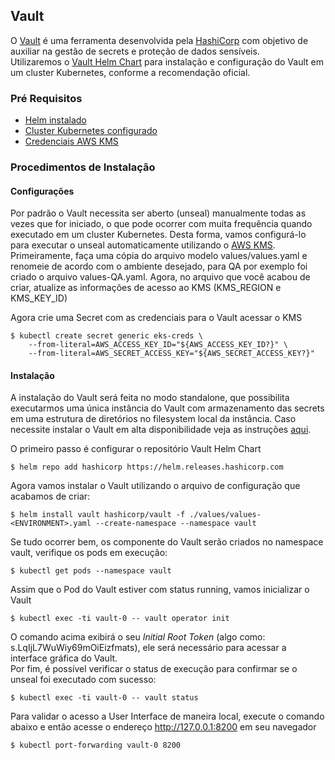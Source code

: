 ## Vault

O [Vault](https://www.vaultproject.io/) é uma ferramenta desenvolvida pela [HashiCorp](https://www.hashicorp.com/) com objetivo de auxiliar na gestão de secrets e proteção de dados sensíveis.    
Utilizaremos o [Vault Helm Chart](https://github.com/hashicorp/vault-helm) para instalação e configuração do Vault em um cluster Kubernetes, conforme a recomendação oficial.   

### Pré Requisitos
- [Helm instalado](https://helm.sh/docs/intro/install/)
- [Cluster Kubernetes configurado](https://docs.aws.amazon.com/eks/latest/userguide/create-kubeconfig.html)
- [Credenciais AWS KMS](https://docs.aws.amazon.com/kms/latest/developerguide/overview.html)

### Procedimentos de Instalação
#### Configurações
Por padrão o Vault necessita ser aberto (unseal) manualmente todas as vezes que for iniciado, o que pode ocorrer com muita frequência quando executado em um cluster Kubernetes. Desta forma, vamos configurá-lo para executar o unseal automaticamente utilizando o [AWS KMS](https://aws.amazon.com/en/kms/).   
Primeiramente, faça uma cópia do arquivo modelo values/values.yaml e renomeie de acordo com o ambiente desejado, para QA por exemplo foi criado o arquivo values-QA.yaml. Agora, no arquivo que você acabou de criar, atualize as informações de acesso ao KMS (KMS_REGION e KMS_KEY_ID)   

Agora crie uma Secret com as credenciais para o Vault acessar o KMS   
```
$ kubectl create secret generic eks-creds \
    --from-literal=AWS_ACCESS_KEY_ID="${AWS_ACCESS_KEY_ID?}" \
    --from-literal=AWS_SECRET_ACCESS_KEY="${AWS_SECRET_ACCESS_KEY?}"
```

#### Instalação
A instalação do Vault será feita no modo standalone, que possibilita executarmos uma única instância do Vault com armazenamento das secrets em uma estrutura de diretórios no filesystem local da instância. Caso necessite instalar o Vault em alta disponibilidade veja as instruções [aqui](https://www.vaultproject.io/docs/platform/k8s/helm/run#ha-mode).   

O primeiro passo é configurar o repositório Vault Helm Chart    
```
$ helm repo add hashicorp https://helm.releases.hashicorp.com
```
Agora vamos instalar o Vault utilizando o arquivo de configuração que acabamos de criar:
```
$ helm install vault hashicorp/vault -f ./values/values-<ENVIRONMENT>.yaml --create-namespace --namespace vault
```
Se tudo ocorrer bem, os componente do Vault serão criados no namespace vault, verifique os pods em execução:
```
$ kubectl get pods --namespace vault
```
Assim que o Pod do Vault estiver com status running, vamos inicializar o Vault
```
$ kubectl exec -ti vault-0 -- vault operator init
```
O comando acima exibirá o seu *Initial Root Token* (algo como: s.LqIjL7WuWiy69mOiEizfmats), ele será necessário para acessar a interface gráfica do Vault.    
Por fim, é possível verificar o status de execução para confirmar se o unseal foi executado com sucesso:
```
$ kubectl exec -ti vault-0 -- vault status
```
Para validar o acesso a User Interface de maneira local, execute o comando abaixo e então acesse o endereço http://127.0.0.1:8200 em seu navegador
```
$ kubectl port-forwarding vault-0 8200
```
